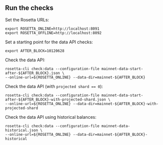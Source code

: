 ## Run the checks

Set the Rosetta URLs:

```
export ROSETTA_ONLINE=http://localhost:8091
export ROSETTA_OFFLINE=http://localhost:8092
```

Set a starting point for the data API checks:

```
export AFTER_BLOCK=10120628
```

Check the data API:

```
rosetta-cli check:data --configuration-file mainnet-data-start-after-${AFTER_BLOCK}.json \
--online-url=${ROSETTA_ONLINE} --data-dir=mainnet-${AFTER_BLOCK}
```

Check the data API (with `projected shard == 0`):

```
rosetta-cli check:data --configuration-file mainnet-data-start-after-${AFTER_BLOCK}-with-projected-shard.json \
--online-url=${ROSETTA_ONLINE} --data-dir=mainnet-${AFTER_BLOCK}-with-projected-shard
```

Check the data API using historical balances:

```
rosetta-cli check:data --configuration-file mainnet-data-historical.json \
--online-url=${ROSETTA_ONLINE} --data-dir=mainnet-${AFTER_BLOCK}-historical
```
